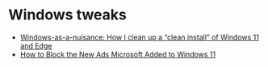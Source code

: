 # Windows tweaks

- [Windows-as-a-nuisance: How I clean up a “clean install” of Windows 11 and Edge](https://arstechnica.com/gadgets/2024/02/what-i-do-to-clean-up-a-clean-install-of-windows-11-23h2-and-edge/)
- [How to Block the New Ads Microsoft Added to Windows 11](https://lifehacker.com/tech/how-to-block-ads-in-windows-11)
